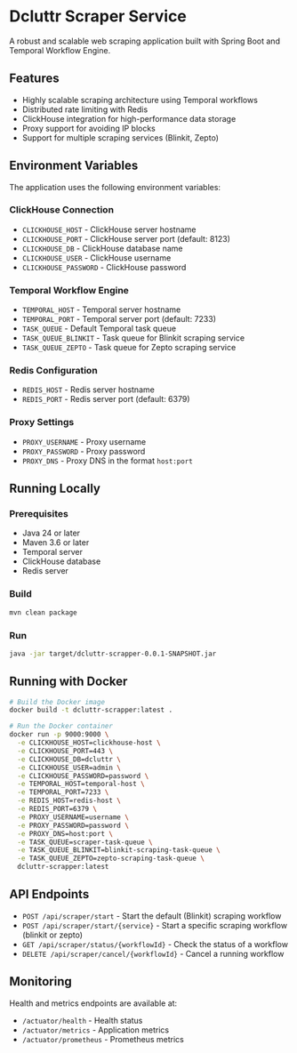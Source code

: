 # Dcluttr Scraper Service

A robust and scalable web scraping application built with Spring Boot and Temporal Workflow Engine.

## Features

- Highly scalable scraping architecture using Temporal workflows
- Distributed rate limiting with Redis
- ClickHouse integration for high-performance data storage
- Proxy support for avoiding IP blocks
- Support for multiple scraping services (Blinkit, Zepto)

## Environment Variables

The application uses the following environment variables:

### ClickHouse Connection
- `CLICKHOUSE_HOST` - ClickHouse server hostname
- `CLICKHOUSE_PORT` - ClickHouse server port (default: 8123)
- `CLICKHOUSE_DB` - ClickHouse database name
- `CLICKHOUSE_USER` - ClickHouse username
- `CLICKHOUSE_PASSWORD` - ClickHouse password

### Temporal Workflow Engine
- `TEMPORAL_HOST` - Temporal server hostname
- `TEMPORAL_PORT` - Temporal server port (default: 7233)
- `TASK_QUEUE` - Default Temporal task queue
- `TASK_QUEUE_BLINKIT` - Task queue for Blinkit scraping service
- `TASK_QUEUE_ZEPTO` - Task queue for Zepto scraping service

### Redis Configuration
- `REDIS_HOST` - Redis server hostname
- `REDIS_PORT` - Redis server port (default: 6379)

### Proxy Settings
- `PROXY_USERNAME` - Proxy username
- `PROXY_PASSWORD` - Proxy password
- `PROXY_DNS` - Proxy DNS in the format `host:port`

## Running Locally

### Prerequisites
- Java 24 or later
- Maven 3.6 or later
- Temporal server
- ClickHouse database
- Redis server

### Build
```bash
mvn clean package
```

### Run
```bash
java -jar target/dcluttr-scrapper-0.0.1-SNAPSHOT.jar
```

## Running with Docker

```bash
# Build the Docker image
docker build -t dcluttr-scrapper:latest .

# Run the Docker container
docker run -p 9000:9000 \
  -e CLICKHOUSE_HOST=clickhouse-host \
  -e CLICKHOUSE_PORT=443 \
  -e CLICKHOUSE_DB=dcluttr \
  -e CLICKHOUSE_USER=admin \
  -e CLICKHOUSE_PASSWORD=password \
  -e TEMPORAL_HOST=temporal-host \
  -e TEMPORAL_PORT=7233 \
  -e REDIS_HOST=redis-host \
  -e REDIS_PORT=6379 \
  -e PROXY_USERNAME=username \
  -e PROXY_PASSWORD=password \
  -e PROXY_DNS=host:port \
  -e TASK_QUEUE=scraper-task-queue \
  -e TASK_QUEUE_BLINKIT=blinkit-scraping-task-queue \
  -e TASK_QUEUE_ZEPTO=zepto-scraping-task-queue \
  dcluttr-scrapper:latest
```

## API Endpoints

- `POST /api/scraper/start` - Start the default (Blinkit) scraping workflow
- `POST /api/scraper/start/{service}` - Start a specific scraping workflow (blinkit or zepto)
- `GET /api/scraper/status/{workflowId}` - Check the status of a workflow
- `DELETE /api/scraper/cancel/{workflowId}` - Cancel a running workflow

## Monitoring

Health and metrics endpoints are available at:
- `/actuator/health` - Health status
- `/actuator/metrics` - Application metrics
- `/actuator/prometheus` - Prometheus metrics 